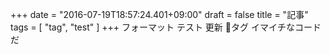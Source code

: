 +++
date = "2016-07-19T18:57:24.401+09:00"
draft = false
title = "記事"
tags = [ "tag", "test" ]
+++
フォーマット
テスト
更新
🔖タグ
イマイチなコードだ
